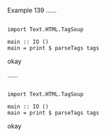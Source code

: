 Example 139
......

<pre language="haskell"><code>
import Text.HTML.TagSoup

main :: IO ()
main = print $ parseTags tags
</code></pre>
okay

......

<pre language="haskell"><code>
import Text.HTML.TagSoup

main :: IO ()
main = print $ parseTags tags
</code></pre>
<p>okay</p>
